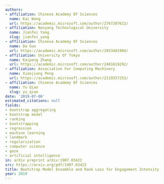 ```yaml
---
authors:
- affiliation: Chinese Academy Of Sciences
  name: Kai Wang
  url: https://academic.microsoft.com/author/2767207613/
- affiliation: Nanyang Technological University
  name: Jianfei Yang
  slug: jianfei_yang
- affiliation: Chinese Academy Of Sciences
  name: Da Guo
  url: https://academic.microsoft.com/author/2953401904/
- affiliation: University Of Tokyo
  name: Kaipeng Zhang
  url: https://academic.microsoft.com/author/2481619292/
- affiliation: Association For Computing Machinery
  name: Xiaojiang Peng
  url: https://academic.microsoft.com/author/2119357253/
- affiliation: Chinese Academy Of Sciences
  name: Yu Qiao
  slug: yu_qiao
date: '2019-07-08'
estimated_citations: null
fields:
- bootstrap aggregating
- bootstrap model
- ranking
- bootstrapping
- regression
- machine learning
- landmark
- regularization
- computer science
- gaze
- artificial intelligence
in: arXiv preprint arXiv:1907.03422
src: https://arxiv.org/pdf/1907.03422
title: Bootstrap Model Ensemble and Rank Loss for Engagement Intensity Regression
year: 2019
---
```

